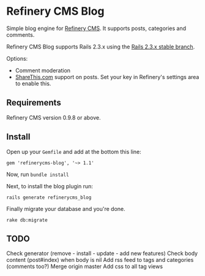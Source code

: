 # Refinery CMS Blog

Simple blog engine for [Refinery CMS](http://refinerycms.com). It supports posts, categories and comments.

Refinery CMS Blog supports Rails 2.3.x using the [Rails 2.3.x stable branch](http://github.com/resolve/refinerycms-blog/tree/rails2-stable).

Options:

* Comment moderation
* [ShareThis.com](http://sharethis.com) support on posts. Set your key in Refinery's settings area to enable this.

## Requirements

Refinery CMS version 0.9.8 or above.

## Install

Open up your ``Gemfile`` and add at the bottom this line:

    gem 'refinerycms-blog', '~> 1.1'

Now, run ``bundle install``

Next, to install the blog plugin run:

    rails generate refinerycms_blog

Finally migrate your database and you're done.

    rake db:migrate

## TODO
Check generator (remove - install - update - add new features)
Check body content (post#index) when body is nil
Add rss feed to tags and categories (comments too?)
Merge origin master
Add css to all tag views
